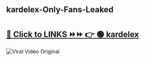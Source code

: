 
 ## kardelex-Only-Fans-Leaked

# <h2><a href="https://clipsfans.com/kardelex&ref=git">🔗 Click to LINKS ⏩⏩ 👉 🟢 kardelex </a></h2>

<a href="https://clipsfans.com/kardelex&ref=git" rel="nofollow" data-target="animated-image.originalLink"><img src="https://i.ibb.co.com/xMMVF88/686577567.gif" alt="Viral Video Original" style="max-width: 100%; display: inline-block;" data-target="animated-image.originalImage"></a>
